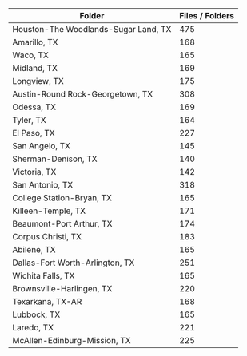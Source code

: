 | Folder                               |   Files / Folders |
|--------------------------------------|-------------------|
| Houston-The Woodlands-Sugar Land, TX |               475 |
| Amarillo, TX                         |               168 |
| Waco, TX                             |               165 |
| Midland, TX                          |               169 |
| Longview, TX                         |               175 |
| Austin-Round Rock-Georgetown, TX     |               308 |
| Odessa, TX                           |               169 |
| Tyler, TX                            |               164 |
| El Paso, TX                          |               227 |
| San Angelo, TX                       |               145 |
| Sherman-Denison, TX                  |               140 |
| Victoria, TX                         |               142 |
| San Antonio, TX                      |               318 |
| College Station-Bryan, TX            |               165 |
| Killeen-Temple, TX                   |               171 |
| Beaumont-Port Arthur, TX             |               174 |
| Corpus Christi, TX                   |               183 |
| Abilene, TX                          |               165 |
| Dallas-Fort Worth-Arlington, TX      |               251 |
| Wichita Falls, TX                    |               165 |
| Brownsville-Harlingen, TX            |               220 |
| Texarkana, TX-AR                     |               168 |
| Lubbock, TX                          |               165 |
| Laredo, TX                           |               221 |
| McAllen-Edinburg-Mission, TX         |               225 |